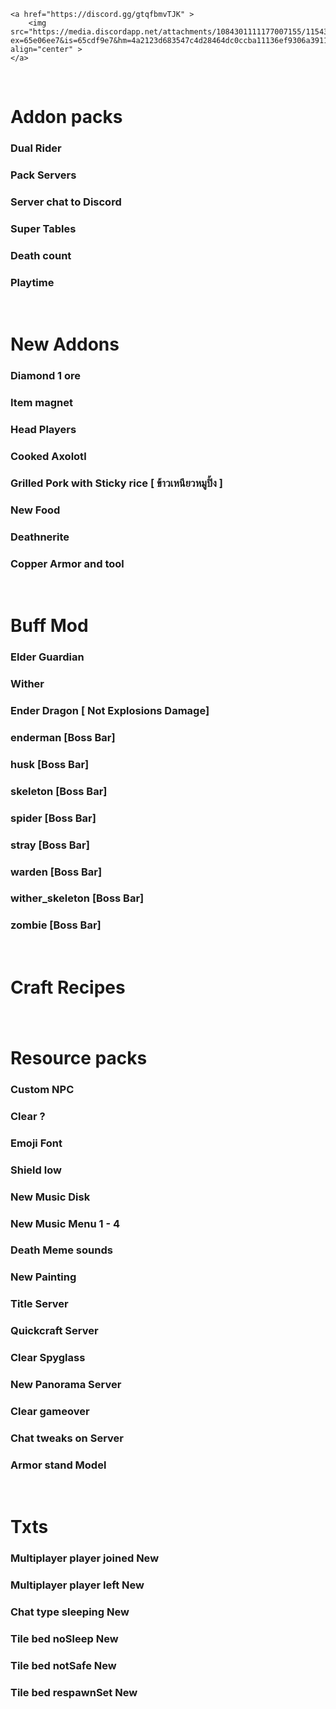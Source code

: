     <a href="https://discord.gg/gtqfbmvTJK" >
        <img src="https://media.discordapp.net/attachments/1084301111177007155/1154383490259882045/All_sleepLite_JR.png?ex=65e06ee7&is=65cdf9e7&hm=4a2123d683547c4d28464dc0ccba11136ef9306a39119af84bb3c7cd84168bd0&=&format=webp&quality=lossless&width=1440&height=603" align="center" >
    </a>

<br>

# Addon packs
### Dual Rider
### Pack Servers
### Server chat to Discord
### Super Tables
### Death count
### Playtime

<br>

# New Addons
### Diamond 1 ore
### Item magnet
### Head Players
### Cooked Axolotl
### Grilled Pork with Sticky rice [ ข้าวเหนียวหมูปิ้ง ]
### New Food
### Deathnerite 
### Copper Armor and tool

<br>

# Buff Mod
### Elder Guardian 
### Wither 
### Ender Dragon  [ Not Explosions Damage]
### enderman [Boss Bar]
### husk [Boss Bar]
### skeleton [Boss Bar]
### spider [Boss Bar]
### stray [Boss Bar]
### warden [Boss Bar]
### wither_skeleton [Boss Bar]
### zombie [Boss Bar]

<br>

# Craft Recipes
###


<br>

# Resource packs
### Custom NPC
### Clear ? 
### Emoji Font
### Shield low
### New Music Disk
### New Music Menu 1 - 4
### Death Meme sounds
### New Painting
### Title Server
### Quickcraft Server
### Clear Spyglass
### New Panorama Server
### Clear gameover
### Chat tweaks on Server
### Armor stand Model

<br>

# Txts
### Multiplayer player joined New
### Multiplayer player left New
### Chat type sleeping New
### Tile bed noSleep New
### Tile bed notSafe New
### Tile bed respawnSet New

